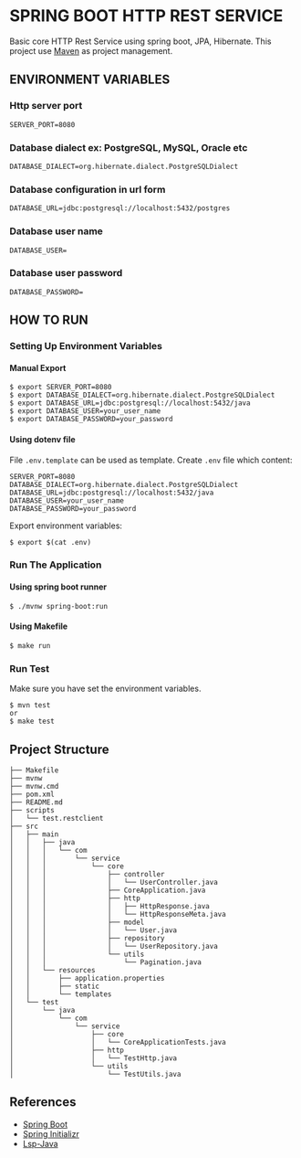 # SPRING BOOT HTTP REST SERVICE

Basic core HTTP Rest Service using spring boot, JPA, Hibernate. This project use [Maven](https://maven.apache.org/) as project management.

## ENVIRONMENT VARIABLES

### Http server port
```
SERVER_PORT=8080
```

### Database dialect ex: PostgreSQL, MySQL, Oracle etc
```
DATABASE_DIALECT=org.hibernate.dialect.PostgreSQLDialect
```

### Database configuration in url form
```
DATABASE_URL=jdbc:postgresql://localhost:5432/postgres
```

### Database user name
```
DATABASE_USER=
```

### Database user password
```
DATABASE_PASSWORD=
```

## HOW TO RUN

### Setting Up Environment Variables

#### Manual Export
```console
$ export SERVER_PORT=8080
$ export DATABASE_DIALECT=org.hibernate.dialect.PostgreSQLDialect
$ export DATABASE_URL=jdbc:postgresql://localhost:5432/java
$ export DATABASE_USER=your_user_name
$ export DATABASE_PASSWORD=your_password
```

#### Using dotenv file
File ```.env.template``` can be used as template. Create ```.env``` file which content:
```console
SERVER_PORT=8080
DATABASE_DIALECT=org.hibernate.dialect.PostgreSQLDialect
DATABASE_URL=jdbc:postgresql://localhost:5432/java
DATABASE_USER=your_user_name
DATABASE_PASSWORD=your_password
```

Export environment variables:
```console
$ export $(cat .env)
```

### Run The Application

#### Using spring boot runner
```console
$ ./mvnw spring-boot:run
```

#### Using Makefile
```console
$ make run
```

### Run Test
Make sure you have set the environment variables.

```console
$ mvn test
or
$ make test
```

## Project Structure
```console
├── Makefile
├── mvnw
├── mvnw.cmd
├── pom.xml
├── README.md
├── scripts
│   └── test.restclient
├── src
│   ├── main
│   │   ├── java
│   │   │   └── com
│   │   │       └── service
│   │   │           └── core
│   │   │               ├── controller
│   │   │               │   └── UserController.java
│   │   │               ├── CoreApplication.java
│   │   │               ├── http
│   │   │               │   ├── HttpResponse.java
│   │   │               │   └── HttpResponseMeta.java
│   │   │               ├── model
│   │   │               │   └── User.java
│   │   │               ├── repository
│   │   │               │   └── UserRepository.java
│   │   │               └── utils
│   │   │                   └── Pagination.java
│   │   └── resources
│   │       ├── application.properties
│   │       ├── static
│   │       └── templates
│   └── test
│       └── java
│           └── com
│               └── service
│                   ├── core
│                   │   └── CoreApplicationTests.java
│                   ├── http
│                   │   └── TestHttp.java
│                   └── utils
│                       └── TestUtils.java
```

## References
* [Spring Boot](https://spring.io/projects/spring-boot)
* [Spring Initializr](https://start.spring.io/)
* [Lsp-Java](https://github.com/emacs-lsp/lsp-java)
